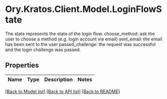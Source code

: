 # Ory.Kratos.Client.Model.LoginFlowState
The state represents the state of the login flow.  choose_method: ask the user to choose a method (e.g. login account via email) sent_email: the email has been sent to the user passed_challenge: the request was successful and the login challenge was passed.

## Properties

Name | Type | Description | Notes
------------ | ------------- | ------------- | -------------

[[Back to Model list]](../README.md#documentation-for-models) [[Back to API list]](../README.md#documentation-for-api-endpoints) [[Back to README]](../README.md)

